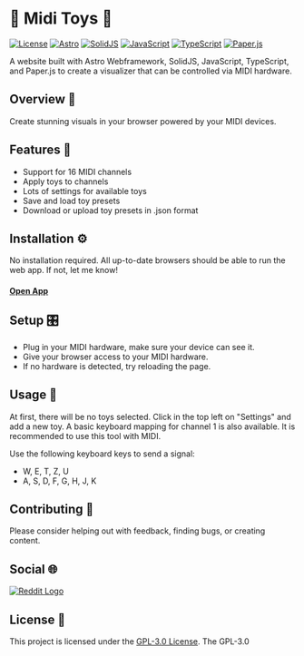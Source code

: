 # 🎵 Midi Toys 🎵 

[![License](https://img.shields.io/badge/License-GPL--3.0-blue.svg)](LICENSE)
[![Astro](https://img.shields.io/badge/Astro-🚀-red.svg)](https://astro.build/)
[![SolidJS](https://img.shields.io/badge/SolidJS-💚-4DCD51.svg)](https://www.solidjs.com/)
[![JavaScript](https://img.shields.io/badge/JavaScript-🟡-F7DF1E.svg)](https://developer.mozilla.org/en-US/docs/Web/JavaScript)
[![TypeScript](https://img.shields.io/badge/TypeScript-🔷-007ACC.svg)](https://www.typescriptlang.org/)
[![Paper.js](https://img.shields.io/badge/Paper.js-🖤-black.svg)](http://paperjs.org/)

A website built with Astro Webframework, SolidJS, JavaScript, TypeScript, and Paper.js to create a visualizer that can be controlled via MIDI hardware.


## Overview 📖
Create stunning visuals in your browser powered by your MIDI devices.

## Features 🚀
- Support for 16 MIDI channels
- Apply toys to channels
- Lots of settings for available toys
- Save and load toy presets
- Download or upload toy presets in .json format

## Installation ⚙️
No installation required. All up-to-date browsers should be able to run the web app. If not, let me know!

#### [Open App](https://artibex.github.io/MidiToys/)

## Setup 🎛️
- Plug in your MIDI hardware, make sure your device can see it.
- Give your browser access to your MIDI hardware.
- If no hardware is detected, try reloading the page.

## Usage 🎹
At first, there will be no toys selected. Click in the top left on "Settings" and add a new toy.
A basic keyboard mapping for channel 1 is also available. It is recommended to use this tool with MIDI.

Use the following keyboard keys to send a signal:
- W, E, T, Z, U
- A, S, D, F, G, H, J, K


## Contributing 🤝
Please consider helping out with feedback, finding bugs, or creating content.

## Social 🌐
[![Reddit Logo](https://www.redditstatic.com/about/assets/reddit-logo.png)](https://www.reddit.com/r/miditoys/)

## License 📄
This project is licensed under the [GPL-3.0 License](LICENSE). The GPL-3.0
